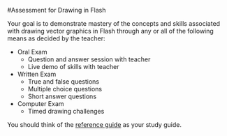 #Assessment for Drawing in Flash

Your goal is to demonstrate mastery of the concepts and skills associated with drawing vector graphics in Flash through any or all of the following means as decided by the teacher:

* Oral Exam
  * Question and answer session with teacher
  * Live demo of skills with teacher
* Written Exam
  * True and false questions
  * Multiple choice questions
  * Short answer questions
* Computer Exam
  * Timed drawing challenges

You should think of the [reference guide](#https://github.com/christensenacademy/christensen-academy/blob/master/modules/drawing-in-flash/reference.md) as your study guide.